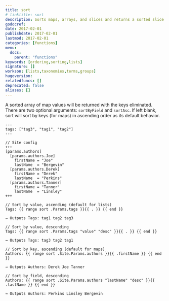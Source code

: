 ```yaml
---
title: sort
# linktitle: sort
description: Sorts maps, arrays, and slices and returns a sorted slice.
godocref:
date: 2017-02-01
publishdate: 2017-02-01
lastmod: 2017-02-01
categories: [functions]
menu:
  docs:
    parent: "functions"
keywords: [ordering,sorting,lists]
signature: []
workson: [lists,taxonomies,terms,groups]
hugoversion:
relatedfuncs: []
deprecated: false
aliases: []
---
```


A sorted array of map values will be returned with the keys eliminated. There are two optional arguments: `sortByField` and `sortAsc`. If left blank, sort will sort by keys (for maps) in ascending order as its default behavior.

```
---
tags: ["tag3", "tag1", "tag2"]
---

// Site config
+++
[params.authors]
  [params.authors.Joe]
    firstName = "Joe"
    lastName  = "Bergevin"
  [params.authors.Derek]
    firstName = "Derek"
    lastName  = "Perkins"
  [params.authors.Tanner]
    firstName = "Tanner"
    lastName  = "Linsley"
+++
```

```
// Sort by value, ascending (default for lists)
Tags: {{ range sort .Params.tags }}{{ . }} {{ end }}

→ Outputs Tags: tag1 tag2 tag3

// Sort by value, descending
Tags: {{ range sort .Params.tags "value" "desc" }}{{ . }} {{ end }}

→ Outputs Tags: tag3 tag2 tag1

// Sort by key, ascending (default for maps)
Authors: {{ range sort .Site.Params.authors }}{{ .firstName }} {{ end }}

→ Outputs Authors: Derek Joe Tanner

// Sort by field, descending
Authors: {{ range sort .Site.Params.authors "lastName" "desc" }}{{ .lastName }} {{ end }}

→ Outputs Authors: Perkins Linsley Bergevin
```

